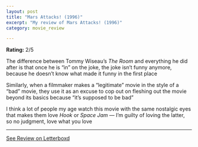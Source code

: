 ```yaml
---
layout: post
title: "Mars Attacks! (1996)"
excerpt: "My review of Mars Attacks! (1996)"
category: movie_review

---
```


**Rating:** 2/5

The difference between Tommy Wiseau’s <i>The Room</i> and everything he did after is that once he is “in” on the joke, the joke isn’t funny anymore, because he doesn’t know what made it funny in the first place

Similarly, when a filmmaker makes a “legitimate” movie in the style of a “bad” movie, they use it as an excuse to cop out on fleshing out the movie beyond its basics because “it’s supposed to be bad”

I think a lot of people my age watch this movie with the same nostalgic eyes that makes them love <i>Hook</i> or <i>Space Jam</i> — I’m guilty of loving the latter, so no judgment, love what you love

<hr>

[See Review on Letterboxd](https://boxd.it/41UdCP)
